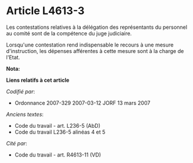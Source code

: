 # Article L4613-3

Les contestations relatives à la délégation des représentants du personnel au comité sont de la compétence du juge
judiciaire.

Lorsqu'une contestation rend indispensable le recours à une mesure d'instruction, les dépenses afférentes à cette mesure sont
à la charge de l'Etat.

**Nota:**



**Liens relatifs à cet article**

_Codifié par_:

  - Ordonnance 2007-329 2007-03-12 JORF 13 mars 2007

_Anciens textes_:

  - Code du travail - art. L236-5 (AbD)
  - Code du travail L236-5 alinéas 4 et 5

_Cité par_:

  - Code du travail - art. R4613-11 (VD)
